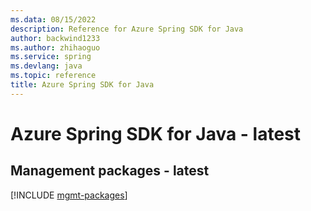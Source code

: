 ```yaml
---
ms.data: 08/15/2022
description: Reference for Azure Spring SDK for Java
author: backwind1233
ms.author: zhihaoguo
ms.service: spring
ms.devlang: java
ms.topic: reference
title: Azure Spring SDK for Java
---
```

# Azure Spring SDK for Java - latest

## Management packages - latest
[!INCLUDE [mgmt-packages](spring-mgmt-index.md)]